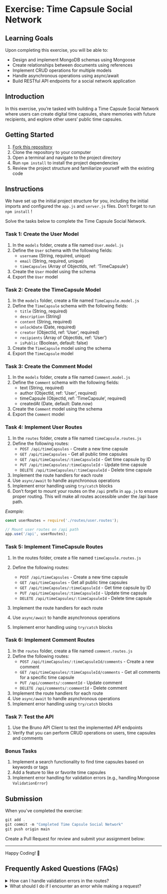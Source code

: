 # Exercise: Time Capsule Social Network

## **Learning Goals**

Upon completing this exercise, you will be able to:

- Design and implement MongoDB schemas using Mongoose
- Create relationships between documents using references
- Implement CRUD operations for multiple models
- Handle asynchronous operations using async/await
- Build RESTful API endpoints for a social network application

## Introduction

In this exercise, you’re tasked with building a Time Capsule Social Network where users can create digital time capsules, share memories with future recipients, and explore other users’ public time capsules.

## **Getting Started**

1. [Fork this repository](https://github.com/codevergehq/exercise-time-capsule-social-network)
2. Clone the repository to your computer
3. Open a terminal and navigate to the project directory
4. Run `npm install` to install the project dependencies
5. Review the project structure and familiarize yourself with the existing code

## Instructions

We have set up the initial project structure for you, including the initial imports and configured the `app.js` and `server.js` files. Don’t forget to run `npm install` !

Solve the tasks below to complete the Time Capsule Social Network.

### **Task 1: Create the User Model**

1. In the `models` folder, create a file named `User.model.js`
2. Define the `User` schema with the following fields:
    - `username` (String, required, unique)
    - `email` (String, required, unique)
    - `timeCapsules` (Array of ObjectIds, ref: ‘TimeCapsule’)
3. Create the `User` model using the schema
4. Export the `User` model

### **Task 2: Create the TimeCapsule Model**

1. In the `models` folder, create a file named `TimeCapsule.model.js` 
2. Define the `TimeCapsule` schema with the following fields:
    - `title` (String, required)
    - `description` (String)
    - `content` (String, required)
    - `unlockDate` (Date, required)
    - `creator` (ObjectId, ref: ‘User’, required)
    - `recipients` (Array of ObjectIds, ref: ‘User’)
    - `isPublic` (Boolean, default: false)
3. Create the `TimeCapsule` model using the schema
4. Export the `TimeCapsule` model

### **Task 3: Create the Comment Model**

1. In the `models` folder, create a file named `Comment.model.js`
2. Define the `Comment` schema with the following fields:
    - text (String, required)
    - author (ObjectId, ref: ‘User’, required)
    - timeCapsule (ObjectId, ref: ‘TimeCapsule’, required)
    - createdAt (Date, default: Date.now)
3. Create the `Comment` model using the schema
4. Export the `Comment` model

### **Task 4: Implement User Routes**

1. In the `routes` folder, create a file named `timeCapsule.routes.js` 
2. Define the following routes:
    - `POST /api/timeCapsules` - Create a new time capsule
    - `GET /api/timeCapsules` - Get all public time capsules
    - `GET /api/timeCapsules/:timeCapsuleId` - Get time capsule by ID
    - `PUT /api/timeCapsules/:timeCapsuleId` - Update time capsule
    - `DELETE /api/timeCapsules/:timeCapsuleId` - Delete time capsule
3. Implement the route handlers for each route
4. Use `async/await` to handle asynchronous operations
5. Implement error handling using `try/catch` blocks
6. Don’t forget to mount your routes on the `/api` prefix in `app.js` to ensure proper routing. This will make all routes accessible under the /api base path.

*Example:*

```jsx
const userRoutes = require('./routes/user.routes');

// Mount user routes on /api path
app.use('/api', userRoutes);
```

### **Task 5: Implement TimeCapsule Routes**

1. In the routes folder, create a file named `timeCapsule.routes.js`
2. Define the following routes:
    - `POST /api/timeCapsules` - Create a new time capsule
    - `GET /api/timeCapsules` - Get all public time capsules
    - `GET /api/timeCapsules/:timeCapsuleId` - Get time capsule by ID
    - `PUT /api/timeCapsules/:timeCapsuleId` - Update time capsule
    - `DELETE /api/timeCapsules/:timeCapsuleId` - Delete time capsule

3.	Implement the route handlers for each route

4.	Use `async/await` to handle asynchronous operations

5.	Implement error handling using `try/catch` blocks

### **Task 6: Implement Comment Routes**

1. In the `routes` folder, create a file named `comment.routes.js` 
2. Define the following routes:
    - `POST /api/timeCapsules/:timeCapsuleId/comments` - Create a new comment
    - `GET /api/timeCapsules/:timeCapsuleId/comments` - Get all comments for a specific time capsule
    - `PUT /api/comments/:commentId` - Update comment
    - `DELETE /api/comments/:commentId` - Delete comment
3. Implement the route handlers for each route
4. Use `async/await` to handle asynchronous operations
5. Implement error handling using `try/catch` blocks

### **Task 7: Test the API**

1. Use the Bruno API Client to test the implemented API endpoints
2. Verify that you can perform CRUD operations on users, time capsules and comments

### **Bonus Tasks**

1. Implement a search functionality to find time capsules based on keywords or tags
2. Add a feature to like or favorite time capsules
3. Implement error handling for validation errors (e.g., handling Mongoose `ValidationError`)

## **Submission**

When you've completed the exercise:

```jsx
git add .
git commit -m "Completed Time Capsule Social Network"
git push origin main
```

Create a Pull Request for review and submit your assignment below:

_____________________________

Happy Coding! 🙂

## Frequently Asked Questions (FAQs)


<details>
<summary>How can I handle validation errors in the routes?</summary>


You can use the try/catch block to catch any validation errors thrown by Mongoose. Here's an example of how you can handle a validation error:
    
    router.post('/api/timeCapsules', async (req, res) => {
      try {
        const newTimeCapsule = await TimeCapsule.create(req.body);
        res.status(201).json(newTimeCapsule);
      } catch (error) {
        if (error.name === 'ValidationError') {
          res.status(400).json({ error: error.message });
        } else {
          res.status(500).json({ error: 'Internal server error' });
        }
      }
    });
</details>

<details>
<summary>What should I do if I encounter an error while making a request?</summary>

If you encounter an error, first check the error message and stack trace to identify the cause of the error. Verify that you are sending the correct data in the request body and that the request URL and HTTP method are correct. Also, ensure that you have properly handled any asynchronous operations using async/await.

</details>
